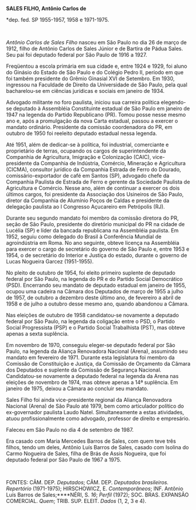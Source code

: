 **SALES FILHO, Antônio Carlos de**

\*dep. fed. SP 1955-1957, 1958 e 1971-1975.

 

*Antônio Carlos de Sales Filho* nasceu em São Paulo no dia 26 de março
de 1912, filho de Antônio Carlos de Sales Júnior e de Bartira de Pádua
Sales. Seu pai foi deputado federal por São Paulo de 1916 a 1927.

Freqüentou a escola primária em sua cidade e, entre 1924 e 1929, foi
aluno do Ginásio do Estado de São Paulo e do Colégio Pedro II, período
em que foi também presidente do Grêmio Ginasial XVI de Setembro. Em
1930, ingressou na Faculdade de Direito da Universidade de São Paulo,
pela qual bacharelou-se em ciências jurídicas e sociais em janeiro de
1934.

Advogado militante no foro paulista, iniciou sua carreira política
elegendo-se deputado à Assembléia Constituinte estadual de São Paulo em
janeiro de 1947 na legenda do Partido Republicano (PR). Tomou posse
nesse mesmo ano e, após a promulgação da nova Carta estadual, passou a
exercer o mandato ordinário. Presidente da comissão coordenadora do PR,
em outubro de 1950 foi reeleito deputado estadual nessa legenda.

Até 1951, além de dedicar-se à política, foi industrial, comerciante e
proprietário de terras, ocupando os cargos de superintendente da
Companhia de Agricultura, Imigração e Colonização (CAIC),
vice-presidente da Companhia de Indústria, Comércio, Mineração e
Agricultura (CICMA), consultor jurídico da Companhia Estrada de Ferro do
Dourado, comissário-exportador de café em Santos (SP), advogado chefe da
Companhia Paulista de Estrada de Ferro e gerente da Sociedade Paulista
de Agricultura e Comércio. Nesse ano, além de continuar a exercer os
dois últimos cargos, foi presidente da Associação dos Usineiros de São
Paulo, diretor da Companhia de Alumínio Poços de Caldas e presidente da
delegação paulista ao I Congresso Açucareiro em Petrópolis (RJ).

Durante seu segundo mandato foi membro da comissão diretora do PR, seção
de São Paulo, presidente do diretório municipal do PR na cidade de
Lucélia (SP) e líder da bancada republicana na Assembléia paulista. Em
1952, seguiu como delegado do Brasil à Conferência Mundial de
agroindústria em Roma. No ano seguinte, obteve licença na Assembléia
para exercer o cargo de secretário do governo de São Paulo e, entre 1953
e 1954, o de secretário do Interior e Justiça do estado, durante o
governo de Lucas Nogueira Garcez (1951-1955).

No pleito de outubro de 1954, foi eleito primeiro suplente de deputado
federal por São Paulo, na legenda do PR e do Partido Social Democrático
(PSD). Encerrando seu mandato de deputado estadual em janeiro de 1955,
ocupou uma cadeira na Câmara dos Deputados de março de 1955 a julho de
1957, de outubro a dezembro deste último ano, de fevereiro a abril de
1958 e de julho a outubro desse mesmo ano, quando abandonou a Câmara.

Nas eleições de outubro de 1958 candidatou-se novamente a deputado
federal por São Paulo, na legenda da coligação entre o PSD, o Partido
Social Progressista (PSP) e o Partido Social Trabalhista (PST), mas
obteve apenas a sexta suplência.

Em novembro de 1970, conseguiu eleger-se deputado federal por São Paulo,
na legenda da Aliança Renovadora Nacional (Arena), assumindo seu mandato
em fevereiro de 1971. Durante esta legislatura foi membro da Comissão de
Constituição e Justiça, da Comissão de Orçamento da Câmara dos Deputados
e suplente da Comissão de Segurança Nacional. Candidatou-se novamente a
deputado federal na legenda da Arena nas eleições de novembro de 1974,
mas obteve apenas a 14ª suplência. Em janeiro de 1975, deixou a Câmara
ao concluir seu mandato.

Sales Filho foi ainda vice-presidente regional da Aliança Renovadora
Nacional (Arena) de São Paulo até 1979, bem como articulador político do
ex-governador paulista Laudo Natel. Simultaneamente a estas atividades,
atuou profissionalmente como advogado, professor de direito e
empresário.

Faleceu em São Paulo no dia 4 de setembro de 1987.

Era casado com Maria Mercedes Barros de Sales, com quem teve três
filhos, tendo um deles, Antônio Luís Barros de Sales, casado com Isolina
do Carmo Nogueira de Sales, filha de Brás de Assis Nogueira, que foi
deputado federal por São Paulo de 1967 a 1975.

 

FONTES: CÂM. DEP. *Deputados*; CÂM. DEP. *Deputados brasileiros.
Repertório* (1971-1975); HIRSCHOWICZ, E. *Contemporâneos*; INF. Antônio
Luís Barros de Sales;****NÉRI, S. *16*; *Perfil* (1972); SOC. BRAS.
EXPANSÃO COMERCIAL. *Quem*; TRIB. SUP. ELEIT. *Dados* (1, 2, 3 e 4).

 
